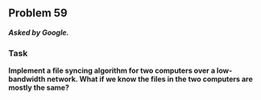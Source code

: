 ## Problem 59
***Asked by Google.***
### Task
**Implement a file syncing algorithm for two computers over a low-bandwidth network. What if we know the files in the two computers are mostly the same?**

